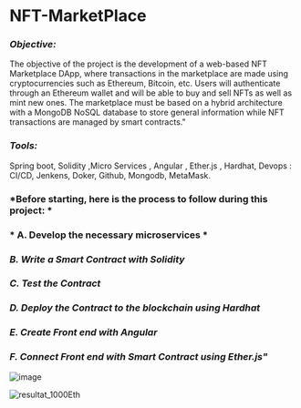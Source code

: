 # NFT-MarketPlace
### *Objective:* 
The objective of the project is the development of a web-based NFT Marketplace DApp, where transactions in the marketplace are made using
cryptocurrencies such as Ethereum, Bitcoin, etc. 
Users will authenticate through an Ethereum wallet and will be able to buy and sell NFTs as well as mint new ones.
The marketplace must be based on a hybrid architecture with a MongoDB NoSQL database to store general information
while NFT transactions are managed by smart contracts."

### *Tools:* 
Spring boot, Solidity ,Micro Services , Angular , Ether.js , Hardhat, Devops : CI/CD,
Jenkens, Doker, Github, Mongodb, MetaMask.

### *Before starting, here is the process to follow during this project: *

### * A. Develop the necessary microservices *
### *B. Write a Smart Contract with Solidity*
### *C. Test the Contract*
### *D. Deploy the Contract to the blockchain using Hardhat*
### *E. Create Front end with Angular*
### *F. Connect Front end with Smart Contract using Ether.js"*
![image](https://user-images.githubusercontent.com/101791324/212566577-a2bf96ad-3df4-4525-840c-d0afe017ff80.png)



![resultat_1000Eth](https://user-images.githubusercontent.com/101791324/212566938-560db413-018f-4781-b0d4-31534c3edbb3.PNG)
